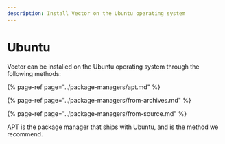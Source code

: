 ```yaml
---
description: Install Vector on the Ubuntu operating system
---
```


# Ubuntu

Vector can be installed on the Ubuntu operating system through the following
methods:

{% page-ref page="../package-managers/apt.md" %}

{% page-ref page="../package-managers/from-archives.md" %}

{% page-ref page="../package-managers/from-source.md" %}

APT is the package manager that ships with Ubuntu, and is the method we
recommend.



